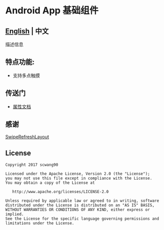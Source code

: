 # Android App 基础组件

## [English](https://github.com/houjianping/my_base) | 中文

描述信息

## 特点功能:
 - 支持多点触摸

## 传送门
 - [属性文档](https://github.com/houjianping/my_base)

## 感谢
[SwipeRefreshLayout](https://github.com/houjianping/my_base)

License
-------

    Copyright 2017 scwang90

    Licensed under the Apache License, Version 2.0 (the "License");
    you may not use this file except in compliance with the License.
    You may obtain a copy of the License at

       http://www.apache.org/licenses/LICENSE-2.0

    Unless required by applicable law or agreed to in writing, software
    distributed under the License is distributed on an "AS IS" BASIS,
    WITHOUT WARRANTIES OR CONDITIONS OF ANY KIND, either express or implied.
    See the License for the specific language governing permissions and
    limitations under the License.
